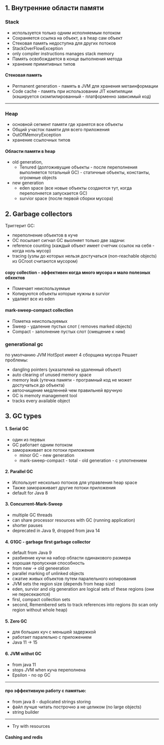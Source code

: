 ## 1. Внутренние области памяти

### Stack
- используется только одним исполняемым потоком
- Сохраняется ссылка на объект, а в heap сам объект
- Стековая память недоступна для других потоков
- StackOverFlowException
- only compiler instructions manages stack memory
- Память освобождается в конце выполнения метода
- хранение примитивных типов

#### Стековая память
- Permanent generation - память в JVM для хранения метаинформации 
- Code cache - память при использовании JIT компиляции (кэшируется скомпилированный - платформенно зависимый код)

---

### Heap
- основной сегмент памяти где хранятся все объекты
- Общий участок памяти для всего приложения
- OutOfMemoryException
- хранение ссылочных типов

#### Области памяти в heap
- old generation, 
    - Tenured (долгоживущие объекты - после переполнения выполняется тотальный GC) - статичные объекты, константы, огромные objects
- new generation
    - eden space (все новые объекты создаются тут, когда переполняется запускается GC)
    - survior space (после первой сборки мусора)

## 2. Garbage collectors

Триггерит GC:
- переполнение объектов в куче
- ОС посылает сигнал
GC выолняет только две задачи:
- reference counting (каждый объект имеет счетчик ссылок на себя - когда ноль мусор)
- tracing (узлы до которых нельзя достучаться (non-reachable objects) из GCroot считаются мусором)

    
#### copy collection - эффективен когда много мусора и мало полезных обхектов
- Помечает неиспользуемые
- Копируются объекты которые нужны в survior
- удаляет все из eden

#### mark-sweep-compact collection 
- Пометка неиспользуемых
- Sweep - удаление пустых слот ( removes marked objects)
- Compact - заполнение пустых слот (смещение к ним)

### generational gc 
по умолчанию JVM HotSpot имеет 4 сборщика мусора
Решает проблемы:
- dangling pointers (указателей на удаленный объект)
- auto clearing of unused memory space
- memory leak (утечка памяти - програмный код не может достучаться до объекта)
- автоочищение медленней чем правильней вручную
- GC is memoty management tool
- tracks every available object


## 3. GC types

#### 1. Serial GC
- один из первых
- GC работает одним потоком
- замораживает все потоки приложения
   - minor GC - new generation
   - mark-sweep-compact - total - old generation - с уплотнением
   
#### 2. Parallel GC
- Использует несколько потоков для управления heap space
- Также замораживает другие потоки приложения
- default for Java 8


#### 3. Concurrent-Mark-Sweep
- multiple GC threads 
- can share processor resources with GC (running application)
- shorter pauses
- deprecated in Java 9, dropped from java 14

#### 4. G1GC - garbage first garbage collector
- default from Java 9
- разбиение кучи на набор области одинакового размера
- хорошая пропускная способность
- from new -> old geneeration
- parallel marking of unlinked objects 
- сжатие живых объектов путем паралельного копирования
- JVM sets the region size (depends from heap size)
- eden, survior and olg generation are logical sets of these regions (они не пересекаются)
- firsl, compact collection sets 
- second, Remembered sets to track references into regions (to scan only region without whole heap)

#### 5. Zero GC
- для больших куч с меньшей задержкой
- работает паралельно с приложением 
- Java 11 -> 15

#### 6. JVM withot GC
- from java 11
- stops JVM when куча переполнена
- Epsilon - no op GC


--- 
#### про эффективную работу с памятью:
- from java 8 - duplicated strings storing
- файл лучше читать построчно а не целиком (no large objects)
- string builder
--- 

- Try with resources
#### Cashing and redis
